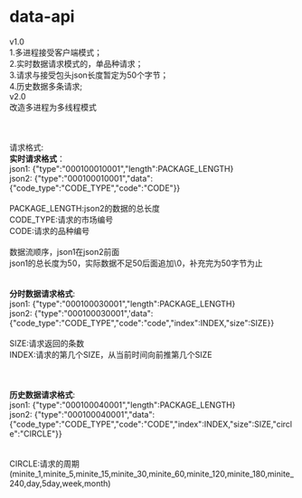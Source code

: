 # data-api<br/>
v1.0<br/>
1.多进程接受客户端模式；<br/>
2.实时数据请求模式的，单品种请求；<br/>
3.请求与接受包头json长度暂定为50个字节；<br/>
4.历史数据多条请求;<br/>
v2.0<br/>
改造多进程为多线程模式<br/>
<br/>
<br/>
<br/>
请求格式:<br/>
	<b>实时请求格式</b>：<br/>
json1:	{"type":"000100010001","length":PACKAGE_LENGTH}<br/>
json2:	{"type":"000100010001","data":{"code_type":"CODE_TYPE","code":"CODE"}}<br/>
	<br/>
	PACKAGE_LENGTH:json2的数据的总长度<br/>
	CODE_TYPE:请求的市场编号<br/>
	CODE:请求的品种编号<br/>
	<br/>
	数据流顺序，json1在json2前面<br/>
	json1的总长度为50，实际数据不足50后面追加\0，补充完为50字节为止<br/>
<br/>
<br/>
	<b>分时数据请求格式</b>:<br/>
json1:  {"type":"000100030001","length":PACKAGE_LENGTH}<br/>
json2:  {"type":"000100030001",'data":{"code_type":"CODE_TYPE","code":"code","index":INDEX,"size":SIZE}}<br/>
	<br/>
	SIZE:请求返回的条数<br/>
	INDEX:请求的第几个SIZE，从当前时间向前推第几个SIZE<br/>	
<br/>
<br/>
	<b>历史数据请求格式</b>:<br/>
json1:  {"type":"000100040001","length":PACKAGE_LENGTH}<br/>
json2:  {"type":"000100040001","data":{"code_type":"CODE_TYPE","code":"CODE","index":INDEX,"size":SIZE,"circle":"CIRCLE"}}<br/>
	<br/>	
	CIRCLE:请求的周期(minite_1,minite_5,minite_15,minite_30,minite_60,minite_120,minite_180,minite_240,day,5day,week,month)
	<br/>
<br/>
